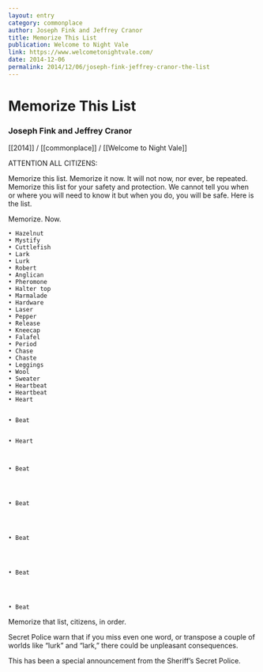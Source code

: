 ```yaml
---
layout: entry
category: commonplace
author: Joseph Fink and Jeffrey Cranor
title: Memorize This List
publication: Welcome to Night Vale
link: https://www.welcometonightvale.com/
date: 2014-12-06
permalink: 2014/12/06/joseph-fink-jeffrey-cranor-the-list
---
```


# Memorize This List

### Joseph Fink and Jeffrey Cranor

[[2014]] / [[commonplace]] / [[Welcome to Night Vale]]

ATTENTION ALL CITIZENS:

Memorize this list. Memorize it now. It will not now, nor ever, be repeated. Memorize this list for your safety and protection. We cannot tell you when or where you will need to know it but when you do, you will be safe. Here is the list.

Memorize. Now.

	• Hazelnut
	• Mystify
	• Cuttlefish
	• Lark
	• Lurk
	• Robert
	• Anglican
	• Pheromone
	• Halter top
	• Marmalade
	• Hardware
	• Laser
	• Pepper
	• Release
	• Kneecap
	• Falafel
	• Period
	• Chase
	• Chaste
	• Leggings
	• Wool
	• Sweater
	• Heartbeat
	• Heartbeat
	• Heart


	• Beat


	• Heart



	• Beat




	• Beat




	• Beat




	• Beat




	• Beat



Memorize that list, citizens, in order.

Secret Police warn that if you miss even one word, or transpose a couple of worlds like “lurk” and “lark,” there could be unpleasant consequences.

This has been a special announcement from the Sheriff’s Secret Police.